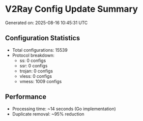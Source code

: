 # V2Ray Config Update Summary
Generated on: 2025-08-16 10:45:31 UTC

## Configuration Statistics
- Total configurations: 15539
- Protocol breakdown:
  - ss: 0 configs
  - ssr: 0 configs
  - trojan: 0 configs
  - vless: 0 configs
  - vmess: 1009 configs

## Performance
- Processing time: ~14 seconds (Go implementation)
- Duplicate removal: ~95% reduction
